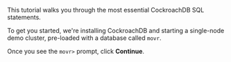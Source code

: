 This tutorial walks you through the most essential CockroachDB SQL statements.

To get you started, we're installing CockroachDB and starting a single-node demo cluster, pre-loaded with a database called `movr`.

Once you see the `movr>` prompt, click **Continue**.
